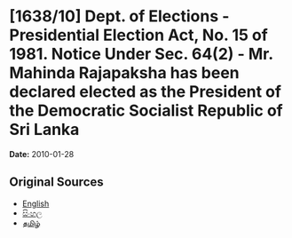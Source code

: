 # [1638/10] Dept. of Elections - Presidential Election Act, No. 15 of 1981. Notice Under Sec. 64(2) - Mr. Mahinda Rajapaksha has been declared elected as the President of the Democratic Socialist Republic of Sri Lanka

**Date:** 2010-01-28

## Original Sources

- [English](https://documents.gov.lk/view/extra-gazettes/2010/1/1638-10_E.pdf)
- [සිංහල](https://documents.gov.lk/view/extra-gazettes/2010/1/1638-10_S.pdf)
- [தமிழ்](https://documents.gov.lk/view/extra-gazettes/2010/1/1638-10_T.pdf)
